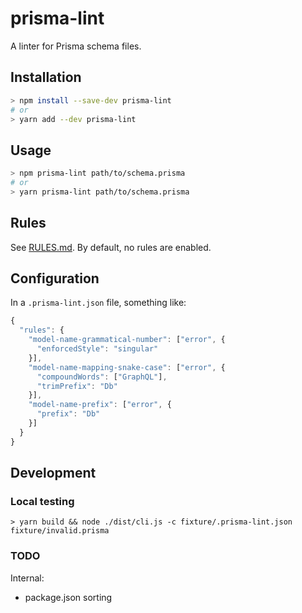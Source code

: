# prisma-lint

A linter for Prisma schema files.

## Installation

```sh
> npm install --save-dev prisma-lint
# or
> yarn add --dev prisma-lint
```

## Usage

```sh
> npm prisma-lint path/to/schema.prisma
# or
> yarn prisma-lint path/to/schema.prisma
```

## Rules

See [RULES.md](RULES.md). By default, no rules are enabled.

## Configuration

In a `.prisma-lint.json` file, something like:

```js
{
  "rules": {
    "model-name-grammatical-number": ["error", {
      "enforcedStyle": "singular"
    }],
    "model-name-mapping-snake-case": ["error", {
      "compoundWords": ["GraphQL"],
      "trimPrefix": "Db"
    }],
    "model-name-prefix": ["error", {
      "prefix": "Db"
    }]
  }
}
```

## Development

### Local testing

```
> yarn build && node ./dist/cli.js -c fixture/.prisma-lint.json fixture/invalid.prisma
```

### TODO

Internal:

- package.json sorting
